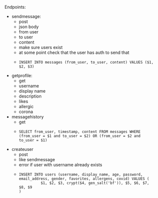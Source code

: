 Endpoints:
- sendmessage:
    - post
    - json body
    - from user
    - to user
    - content
    - make sure users exist
    - at some point check that the user has auth to send that
    - ```postgresql
      INSERT INTO messages (from_user, to_user, content) VALUES ($1, $2, $3)
      ```
- getprofile:
    - get
    - username
    - display name
    - description
    - likes
    - allergic
    - corona
- messagehistory
    - get
    - ```postgresql
      SELECT from_user, timestamp, content FROM messages WHERE (from_user = $1 and to_user = $2) OR (from_user = $2 and to_user = $1)
      ```
- createuser
    - post
    - like sendmessage
    - error if user with username already exists
    - ```postgresql
      INSERT INTO users (username, display_name, age, password, email_address, gender, favorites, allergens, covid) VALUES (
                $1, $2, $3, crypt($4, gen_salt('bf')), $5, $6, $7, $8, $9
      )
      ```
